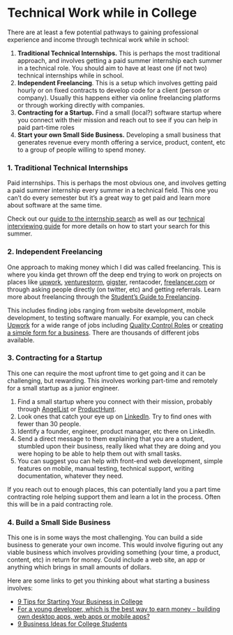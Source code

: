 # Technical Work while in College

There are at least a few potential pathways to gaining professional experience and income through technical work while in school:

1. **Traditional Technical Internships.** This is perhaps the most traditional approach, and involves getting a paid summer internship each summer in a technical role. You should aim to have at least one \(if not two\) technical internships while in school.
2. **Independent Freelancing**. This is a setup which involves getting paid hourly or on fixed contracts to develop code for a client \(person or company\). Usually this happens either via online freelancing platforms or through working directly with companies.
3. **Contracting for a Startup.** Find a small \(local?\) software startup where you connect with their mission and reach out to see if you can help in paid part-time roles
4. **Start your own Small Side Business.** Developing a small business that generates revenue every month offering a service, product, content, etc to a group of people willing to spend money.

### 1. Traditional Technical Internships <a id="1-Traditional-Technical-Internships"></a>

Paid internships. This is perhaps the most obvious one, and involves getting a paid summer internship every summer in a technical field. This one you can’t do every semester but it’s a great way to get paid and learn more about software at the same time.

Check out our [guide to the internship search](https://medium.com/@seaon/3-step-guide-to-nail-your-internship-search-82ed58f7f6a) as well as our [technical interviewing guide](../technical-interviewing/technical-interviewing-guide.md) for more details on how to start your search for this summer.

### 2. Independent Freelancing <a id="2-Independent-Freelancing"></a>

One approach to making money which I did was called freelancing. This is where you kinda get thrown off the deep end trying to work on projects on places like [upwork](https://upwork.com/), [venturestorm](http://www.venturestorm.com/), [gigster](https://gigster.com/), rentacoder, [freelancer.com](http://freelancer.com/) or through asking people directly \(on twitter, etc\) and getting referrals. Learn more about freelancing through the [Student’s Guide to Freelancing](https://www.savethestudent.org/make-money/big-guide-to-freelancing.html).

This includes finding jobs ranging from website development, mobile development, to testing software manually. For example, you can check [Upwork](https://hackmd.io/@nesquena/rkyb7nQf4?type=view) for a wide range of jobs including [Quality Control Roles](https://www.upwork.com/job/Quality-Control-Tester-for-eLearning-applications_~013f41871b2e75d921/) or [creating a simple form for a business](https://www.upwork.com/job/Help-needed-creating-Service-Verification-Form-with-auto-generated-email_~0173679e3ce32bdb6a/). There are thousands of different jobs available.

### 3. Contracting for a Startup <a id="3-Contracting-for-a-Startup"></a>

This one can require the most upfront time to get going and it can be challenging, but rewarding. This involves working part-time and remotely for a small startup as a junior engineer.

1. Find a small startup where you connect with their mission, probably through [AngelList](https://angel.co/) or [ProductHunt](https://www.producthunt.com/).
2. Look ones that catch your eye up on [LinkedIn](https://linkedin.com/). Try to find ones with fewer than 30 people.
3. Identify a founder, engineer, product manager, etc there on LinkedIn.
4. Send a direct message to them explaining that you are a student, stumbled upon their business, really liked what they are doing and you were hoping to be able to help them out with small tasks.
5. You can suggest you can help with front-end web development, simple features on mobile, manual testing, technical support, writing documentation, whatever they need.

If you reach out to enough places, this can potentially land you a part time contracting role helping support them and learn a lot in the process. Often this will be in a paid contracting role.

### 4. Build a Small Side Business <a id="4-Build-a-Small-Side-Business"></a>

This one is in some ways the most challenging. You can build a side business to generate your own income. This would involve figuring out any viable business which involves providing something \(your time, a product, content, etc\) in return for money. Could include a web site, an app or anything which brings in small amounts of dollars.

Here are some links to get you thinking about what starting a business involves:

* [9 Tips for Starting Your Business in College](https://www.entrepreneur.com/article/295932)
* [For a young developer, which is the best way to earn money - building own desktop apps, web apps or mobile apps?](https://www.quora.com/For-a-young-developer-which-is-the-best-way-to-earn-money-building-own-desktop-apps-web-apps-or-mobile-apps)
* [9 Business Ideas for College Students](https://getunbound.org/blog/business-ideas-for-college-students)

